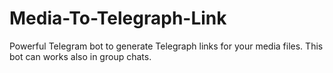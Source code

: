 # Media-To-Telegraph-Link
Powerful Telegram bot to generate Telegraph links for your media files. This bot can works also in group chats.
